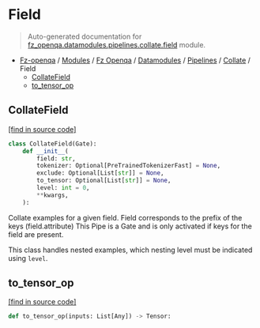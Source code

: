 # Field

> Auto-generated documentation for [fz_openqa.datamodules.pipelines.collate.field](blob/master/fz_openqa/datamodules/pipelines/collate/field.py) module.

- [Fz-openqa](../../../../README.md#fz-openqa-index) / [Modules](../../../../MODULES.md#fz-openqa-modules) / [Fz Openqa](../../../index.md#fz-openqa) / [Datamodules](../../index.md#datamodules) / [Pipelines](../index.md#pipelines) / [Collate](index.md#collate) / Field
    - [CollateField](#collatefield)
    - [to_tensor_op](#to_tensor_op)

## CollateField

[[find in source code]](blob/master/fz_openqa/datamodules/pipelines/collate/field.py#L36)

```python
class CollateField(Gate):
    def __init__(
        field: str,
        tokenizer: Optional[PreTrainedTokenizerFast] = None,
        exclude: Optional[List[str]] = None,
        to_tensor: Optional[List[str]] = None,
        level: int = 0,
        **kwargs,
    ):
```

Collate examples for a given field.
Field corresponds to the prefix of the keys (field.attribute)
This Pipe is a Gate and is only activated if keys for the field are present.

This class handles nested examples, which nesting level must be indicated using `level`.

## to_tensor_op

[[find in source code]](blob/master/fz_openqa/datamodules/pipelines/collate/field.py#L29)

```python
def to_tensor_op(inputs: List[Any]) -> Tensor:
```

